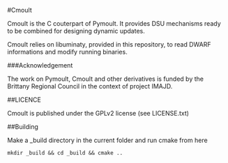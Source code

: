 #Cmoult

Cmoult is the C couterpart of Pymoult. It provides DSU mechanisms
ready to be combined for designing dynamic updates.

Cmoult relies on libuminaty, provided in this repository, to read
DWARF informations and modify running binaries.

###Acknowledgement

The work on Pymoult, Cmoult and other derivatives is funded by the Brittany Regional Council in the context of project IMAJD.


##LICENCE

Cmoult is published under the GPLv2 license (see LICENSE.txt)


##Building

Make a _build directory in the current folder and run cmake from here

`mkdir _build && cd _build && cmake ..`


